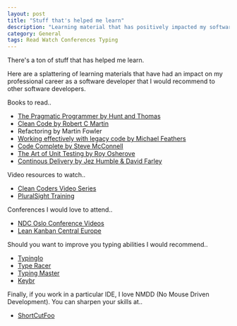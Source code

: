 ```yaml
---
layout: post
title: "Stuff that's helped me learn"
description: "Learning material that has positively impacted my software development career"
category: General
tags: Read Watch Conferences Typing
---
```

There's a ton of stuff that has helped me learn.

Here are a splattering of learning materials that have had an impact on my professional career as a software developer that I would recommend to other software developers.  

Books to read..

- [The Pragmatic Programmer by Hunt and Thomas](http://bookreviews.markpearl.co.za/programmer/2011/03/11/The-Pragmatic-Programmer/)
- [Clean Code by Robert C Martin](http://bookreviews.markpearl.co.za/programming/2011/05/23/Clean-Code/)  
- Refactoring by Martin Fowler  
- [Working effectively with legacy code by Michael Feathers](http://bookreviews.markpearl.co.za/Working-Effectively-With-Legacy-Code/)  
- [Code Complete by Steve McConnell](http://bookreviews.markpearl.co.za/programming/2011/06/27/Code-Complete/)  
- [The Art of Unit Testing by Roy Osherove](http://bookreviews.markpearl.co.za/programming/2011/02/15/The-Art-of-Unit-Testing/)  
- [Continous Delivery by Jez Humble & David Farley](http://blog.markpearl.co.za/Continous-Delivery,-Humble-and-Farley,-Addison-Wesley)  

Video resources to watch..

- [Clean Coders Video Series](http://cleancoders.com)  
- [PluralSight Training](http://www.pluralsight.com)

Conferences I would love to attend..

- [NDC Oslo Conference Videos](http://www.ndcoslo.com)  
- [Lean Kanban Central Europe](http://www.lkce13.com/)  

Should you want to improve you typing abilities I would recommend..

- [TypingIo](http://typing.io/)  
- [Type Racer](http://play.typeracer.com/)  
- [Typing Master](http://www.typingmaster.com/)  
- [Keybr](http://www.keybr.com/)  

Finally, if you work in a particular IDE, I love NMDD (No Mouse Driven Development). You can sharpen your skills at..

- [ShortCutFoo](https://www.shortcutfoo.com/)  
